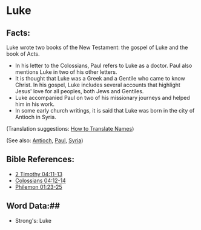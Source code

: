 # Luke #

## Facts: ##

Luke wrote two books of the New Testament: the gospel of Luke and the book of Acts.

* In his letter to the Colossians, Paul refers to Luke as a doctor. Paul also mentions Luke in two of his other letters.
* It is thought that Luke was a Greek and a Gentile who came to know Christ. In his gospel, Luke includes several accounts that highlight Jesus' love for all peoples, both Jews and Gentiles.
* Luke accompanied Paul on two of his missionary journeys and helped him in his work.
* In some early church writings, it is said that Luke was born in the city of Antioch in Syria.

(Translation suggestions: [How to Translate Names](rc://en/ta/man/translate/translate-names))

(See also: [Antioch](antioch.md), [Paul](paul.md), [Syria](syria.md))

## Bible References: ##

* [2 Timothy 04:11-13](rc://en/tn/help/2ti/04/11)
* [Colossians 04:12-14](rc://en/tn/help/col/04/12)
* [Philemon 01:23-25](rc://en/tn/help/phm/01/23)

## Word Data:##

* Strong's: Luke
